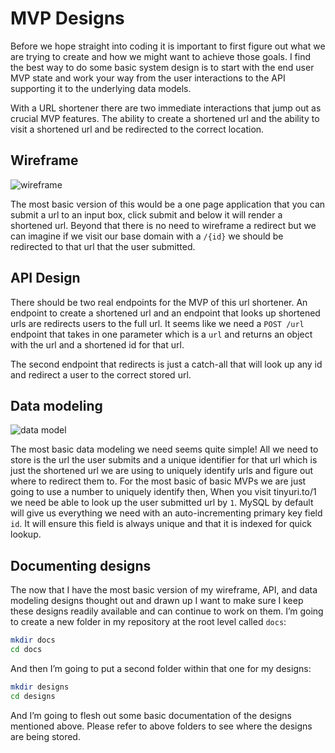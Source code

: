# MVP Designs
Before we hope straight into coding it is important to first figure out what we are trying to create and how we might want to achieve those goals. I find the best way to do some basic system design is to start with the end user MVP state and work your way from the user interactions to the API supporting it to the underlying data models.

With a URL shortener there are two immediate interactions that jump out as crucial MVP features. The ability to create a shortened url and the ability to visit a shortened url and be redirected to the correct location.

## Wireframe

<img :src="$withBase('/03_wireframe_one.png')" alt="wireframe">

The most basic version of this would be a one page application that you can submit a url to an input box, click submit and below it will render a shortened url. Beyond that there is no need to wireframe a redirect but we can imagine if we visit our base domain with a `/{id}` we should be redirected to that url that the user submitted. 

## API Design

There should be two real endpoints for the MVP of this url shortener. An endpoint to create a shortened url and an endpoint that looks up shortened urls are redirects users to the full url. It seems like we need a `POST /url` endpoint that takes in one parameter which is a `url`  and returns an object with the url and a shortened id for that url.

The second endpoint that redirects is just a catch-all that will look up any id and redirect a user to the correct stored url.

## Data modeling

<img :src="$withBase('/04_data_model.png')" alt="data model">

The most basic data modeling we need seems quite simple! All we need to store is the url the user submits and a unique identifier for that url which is just the shortened url we are using to uniquely identify urls and figure out where to redirect them to. For the most basic of basic MVPs we are just going to use a number to uniquely identify then, When you visit tinyuri.to/1 we need be able to look up the user submitted url by `1`.  MySQL by default will give us everything we need with an auto-incrementing primary key field `id`. It will ensure this field is always unique and that it is indexed for quick lookup.  

## Documenting designs

The now that I have the most basic version of my wireframe, API, and data modeling designs thought out and drawn up I want to make sure I keep these designs readily available and can continue to work on them. I’m going to create a new folder in my repository at the root level called `docs`:
```sh
mkdir docs
cd docs
```
And then I’m going to put a second folder within that one for my designs:
```sh
mkdir designs
cd designs
```
And I’m going to flesh out some basic documentation of the designs mentioned above. Please refer to above folders to see where the designs are being stored.